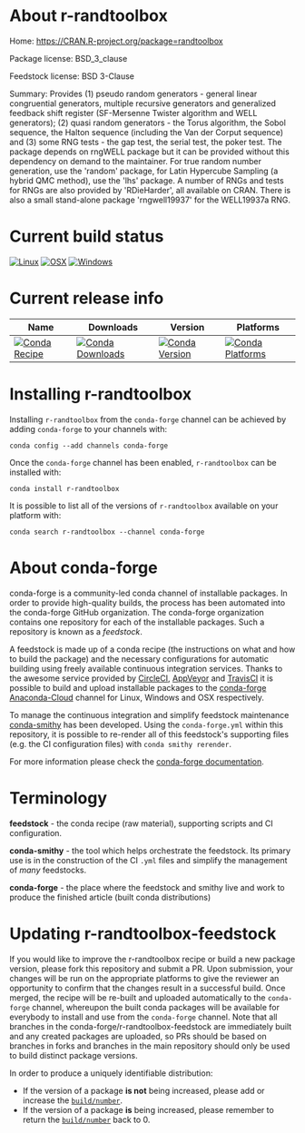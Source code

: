 About r-randtoolbox
===================

Home: https://CRAN.R-project.org/package=randtoolbox

Package license: BSD_3_clause

Feedstock license: BSD 3-Clause

Summary: Provides (1) pseudo random generators - general linear congruential generators, multiple recursive generators and generalized feedback shift register (SF-Mersenne Twister algorithm and WELL generators); (2) quasi random generators - the Torus algorithm, the Sobol sequence, the Halton sequence (including the Van der Corput sequence) and (3) some RNG tests - the gap test, the serial test, the poker test. The package depends on rngWELL package but it can be provided without this dependency on demand to the maintainer. For true random number generation, use the 'random' package, for Latin Hypercube Sampling (a hybrid QMC method), use the 'lhs' package. A number of RNGs and tests for RNGs are also provided by 'RDieHarder', all available on CRAN. There is also a small stand-alone package 'rngwell19937' for the WELL19937a RNG. 



Current build status
====================

[![Linux](https://img.shields.io/circleci/project/github/conda-forge/r-randtoolbox-feedstock/master.svg?label=Linux)](https://circleci.com/gh/conda-forge/r-randtoolbox-feedstock)
[![OSX](https://img.shields.io/travis/conda-forge/r-randtoolbox-feedstock/master.svg?label=macOS)](https://travis-ci.org/conda-forge/r-randtoolbox-feedstock)
[![Windows](https://img.shields.io/appveyor/ci/conda-forge/r-randtoolbox-feedstock/master.svg?label=Windows)](https://ci.appveyor.com/project/conda-forge/r-randtoolbox-feedstock/branch/master)

Current release info
====================

| Name | Downloads | Version | Platforms |
| --- | --- | --- | --- |
| [![Conda Recipe](https://img.shields.io/badge/recipe-r--randtoolbox-green.svg)](https://anaconda.org/conda-forge/r-randtoolbox) | [![Conda Downloads](https://img.shields.io/conda/dn/conda-forge/r-randtoolbox.svg)](https://anaconda.org/conda-forge/r-randtoolbox) | [![Conda Version](https://img.shields.io/conda/vn/conda-forge/r-randtoolbox.svg)](https://anaconda.org/conda-forge/r-randtoolbox) | [![Conda Platforms](https://img.shields.io/conda/pn/conda-forge/r-randtoolbox.svg)](https://anaconda.org/conda-forge/r-randtoolbox) |

Installing r-randtoolbox
========================

Installing `r-randtoolbox` from the `conda-forge` channel can be achieved by adding `conda-forge` to your channels with:

```
conda config --add channels conda-forge
```

Once the `conda-forge` channel has been enabled, `r-randtoolbox` can be installed with:

```
conda install r-randtoolbox
```

It is possible to list all of the versions of `r-randtoolbox` available on your platform with:

```
conda search r-randtoolbox --channel conda-forge
```


About conda-forge
=================

conda-forge is a community-led conda channel of installable packages.
In order to provide high-quality builds, the process has been automated into the
conda-forge GitHub organization. The conda-forge organization contains one repository
for each of the installable packages. Such a repository is known as a *feedstock*.

A feedstock is made up of a conda recipe (the instructions on what and how to build
the package) and the necessary configurations for automatic building using freely
available continuous integration services. Thanks to the awesome service provided by
[CircleCI](https://circleci.com/), [AppVeyor](https://www.appveyor.com/)
and [TravisCI](https://travis-ci.org/) it is possible to build and upload installable
packages to the [conda-forge](https://anaconda.org/conda-forge)
[Anaconda-Cloud](https://anaconda.org/) channel for Linux, Windows and OSX respectively.

To manage the continuous integration and simplify feedstock maintenance
[conda-smithy](https://github.com/conda-forge/conda-smithy) has been developed.
Using the ``conda-forge.yml`` within this repository, it is possible to re-render all of
this feedstock's supporting files (e.g. the CI configuration files) with ``conda smithy rerender``.

For more information please check the [conda-forge documentation](https://conda-forge.org/docs/).

Terminology
===========

**feedstock** - the conda recipe (raw material), supporting scripts and CI configuration.

**conda-smithy** - the tool which helps orchestrate the feedstock.
                   Its primary use is in the construction of the CI ``.yml`` files
                   and simplify the management of *many* feedstocks.

**conda-forge** - the place where the feedstock and smithy live and work to
                  produce the finished article (built conda distributions)


Updating r-randtoolbox-feedstock
================================

If you would like to improve the r-randtoolbox recipe or build a new
package version, please fork this repository and submit a PR. Upon submission,
your changes will be run on the appropriate platforms to give the reviewer an
opportunity to confirm that the changes result in a successful build. Once
merged, the recipe will be re-built and uploaded automatically to the
`conda-forge` channel, whereupon the built conda packages will be available for
everybody to install and use from the `conda-forge` channel.
Note that all branches in the conda-forge/r-randtoolbox-feedstock are
immediately built and any created packages are uploaded, so PRs should be based
on branches in forks and branches in the main repository should only be used to
build distinct package versions.

In order to produce a uniquely identifiable distribution:
 * If the version of a package **is not** being increased, please add or increase
   the [``build/number``](https://conda.io/docs/user-guide/tasks/build-packages/define-metadata.html#build-number-and-string).
 * If the version of a package **is** being increased, please remember to return
   the [``build/number``](https://conda.io/docs/user-guide/tasks/build-packages/define-metadata.html#build-number-and-string)
   back to 0.
